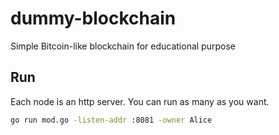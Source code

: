# dummy-blockchain
 Simple Bitcoin-like blockchain for educational purpose

## Run

Each node is an http server. You can run as many as you want.

```bash
go run mod.go -listen-addr :8081 -owner Alice
```